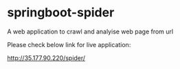 # springboot-spider
A web application to crawl and analyise web page from url

Please check below link for live application:

http://35.177.90.220/spider/
